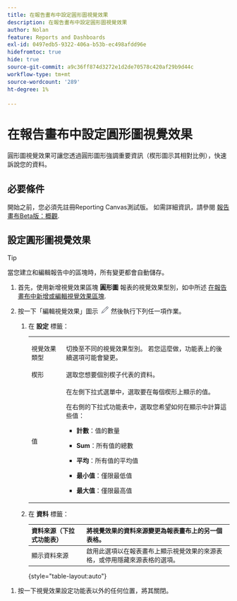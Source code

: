 ```yaml
---
title: 在報告畫布中設定圓形圖視覺效果
description: 在報告畫布中設定圓形圖視覺效果
author: Nolan
feature: Reports and Dashboards
exl-id: 0497edb5-9322-406a-b53b-ec498afdd96e
hidefromtoc: true
hide: true
source-git-commit: a9c36ff874d3272e1d2de70578c420af29b9d44c
workflow-type: tm+mt
source-wordcount: '289'
ht-degree: 1%

---
```



# 在報告畫布中設定圓形圖視覺效果

圓形圖視覺效果可讓您透過圓形圖形強調重要資訊（楔形圖示其相對比例），快速訴說您的資料。

## 必要條件

開始之前，您必須先註冊Reporting Canvas測試版。 如需詳細資訊，請參閱 [報告畫布Beta版：概觀](/help/quicksilver/product-announcements/betas/canvas-dashboards-beta/reporting-canvas-beta-overview.md).

## 設定圓形圖視覺效果

>[!TIP]
>
>當您建立和編輯報告中的區塊時，所有變更都會自動儲存。

1. 首先，使用新增視覺效果區塊 **圓形圖** 報表的視覺效果型別，如中所述 [在報告畫布中新增或編輯視覺效果區塊](../../../reports-and-dashboards/reporting-canvas/visualization-blocks/add-or-edit-report-visualization.md).

1. 按一下「編輯視覺效果」圖示 ![](assets/edit-icon.png) 然後執行下列任一項作業。

   1. 在 **設定** 標籤：

      <table style="table-layout:auto">
       <col>
       <col>
       <tbody>
        <tr>
         <td role="rowheader">視覺效果類型</td>
         <td><p>切換至不同的視覺效果型別。 若您這麼做，功能表上的後續選項可能會變更。</p></td>
        </tr>
        <tr>
         <td role="rowheader">楔形</td>
         <td>選取您想要個別楔子代表的資料。</td>
        </tr>
        <tr>
         <td role="rowheader">值</td>
         <td><p>在左側下拉式選單中，選取要在每個楔形上顯示的值。</p><p>在右側的下拉式功能表中，選取您希望如何在顯示中計算這些值：</p>
          <ul>
           <li><p><b>計數</b>：值的數量</p></li>
           <li><p><b>Sum</b>：所有值的總數 </p></li>
           <li><p><b>平均</b>：所有值的平均值</p></li>
           <li><p><b>最小值</b>：僅限最低值</p></li>
           <li><p><b>最大值</b>：僅限最高值</p></li>
          </ul></td>
        </tr>
       </tbody>
      </table>

   1. 在 **資料** 標籤：

      | 資料來源（下拉式功能表） | 將視覺效果的資料來源變更為報表畫布上的另一個表格。 |
      |---|---|
      | 顯示資料來源 | 啟用此選項以在報表畫布上顯示視覺效果的來源表格，或停用隱藏來源表格的選項。 |

      {style="table-layout:auto"}

<!--   
      NOLAN-FLAG: convert table to html. 
      -->

1. 按一下視覺效果設定功能表以外的任何位置，將其關閉。
